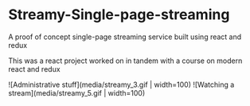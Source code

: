 # Streamy-Single-page-streaming
A proof of concept single-page streaming service built using react and redux 


This was a react project worked on in tandem with a course on modern react and redux

![Administrative stuff](media/streamy_3.gif | width=100)
![Watching a stream](media/streamy_5.gif | width=100)
